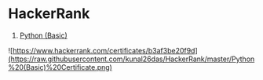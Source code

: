 # HackerRank
1. [Python (Basic)](https://www.hackerrank.com/certificates/b3af3be20f9d)

![https://www.hackerrank.com/certificates/b3af3be20f9d](https://raw.githubusercontent.com/kunal26das/HackerRank/master/Python%20(Basic)%20Certificate.png)
